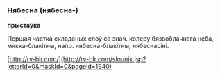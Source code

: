 ### Нябесна (нябесна-)
**прыстаўка**

Першая частка складаных слоў са знач. колеру бязвоблачнага неба, мякка-блакітны, напр. нябесна-блакітны, нябеснасіні.

<a rel="author">[http://rv-blr.com/](http://rv-blr.com/slounik.jsp?letterId=0&maskId=0&pageId=1940)</a>
